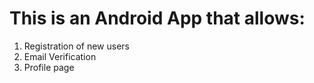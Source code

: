 # This is an Android App that allows:
  1. Registration of new users
  2. Email Verification
  3. Profile page

